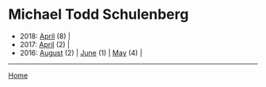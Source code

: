 # Michael Todd Schulenberg

  * 2018: 
      [April](./michael-todd-schulenberg-2018-04.md) (8) | 
  * 2017: 
      [April](./michael-todd-schulenberg-2017-04.md) (2) | 
  * 2016: 
      [August](./michael-todd-schulenberg-2016-08.md) (2) | 
      [June](./michael-todd-schulenberg-2016-06.md) (1) | 
      [May](./michael-todd-schulenberg-2016-05.md) (4) | 

----

[Home](../)
